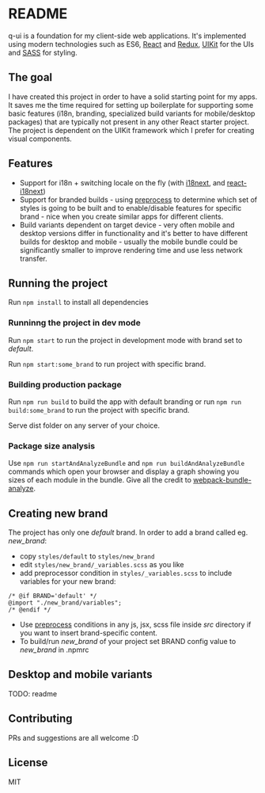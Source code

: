 # README #

q-ui is a foundation for my client-side web applications. It's implemented using modern technologies such as
ES6, [React](https://github.com/facebook/react)
and [Redux](https://github.com/reactjs/redux),
[UIKit](https://github.com/uikit/uikit) for the UIs 
and [SASS](https://github.com/sass/sass) for styling.

## The goal ##

I have created this project in order to have a solid starting point for my apps.
It saves me the time required for setting up 
boilerplate for supporting some basic features (i18n, branding, specialized build
variants for mobile/desktop packages) that are typically not present
in any other React starter project. The project is dependent on the
UIKit framework which I prefer for creating visual components.

## Features ##
* Support for i18n + switching locale on the fly (with [i18next](https://github.com/i18next/i18next),
and [react-i18next](https://github.com/i18next/react-i18next))
* Support for branded builds - using [preprocess](https://github.com/jsoverson/preprocess)
to determine which set
of styles is going to be built and to enable/disable features for specific brand - nice when you create similar apps for different
clients.
* Build variants dependent on target device - very often mobile
 and desktop versions differ in functionality and it's better to have
 different builds for desktop and mobile - usually the mobile
 bundle could be significantly smaller to improve rendering time and use
 less network transfer.

## Running the project ##
Run `npm install` to install all dependencies

### Runninng the project in dev mode ###
Run `npm start` to run the project in development mode with brand set to
_default_.

Run `npm start:some_brand` to run project with specific brand.


### Building production package ###
Run `npm run build` to build the app with default branding
or
run `npm run build:some_brand` to run the project with specific brand.

Serve dist folder on any server of your choice.

### Package size analysis ###
Use `npm run startAndAnalyzeBundle` and `npm run buildAndAnalyzeBundle` commands
which open your browser and display a graph showing you sizes of each
module in the bundle. Give all the credit to
[webpack-bundle-analyze](https://github.com/th0r/webpack-bundle-analyzer).

## Creating new brand ##
The project has only one _default_ brand.
In order to add a brand called eg. _new_brand_:
* copy ```styles/default``` to ```styles/new_brand```
* edit ```styles/new_brand/_variables.scss``` as you like
* add preprocessor condition in ```styles/_variables.scss``` to include
variables for your new brand:
```
/* @if BRAND='default' */
@import "./new_brand/variables";
/* @endif */
```
* Use [preprocess](https://github.com/jsoverson/preprocess) conditions in any js,
jsx, scss file inside _src_ directory if you want to insert brand-specific content.
* To build/run _new_brand_ of your project set BRAND config value to _new_brand_ in .npmrc

## Desktop and mobile variants ##
TODO: readme

## Contributing ##
PRs and suggestions are all welcome :D

## License ##
MIT
